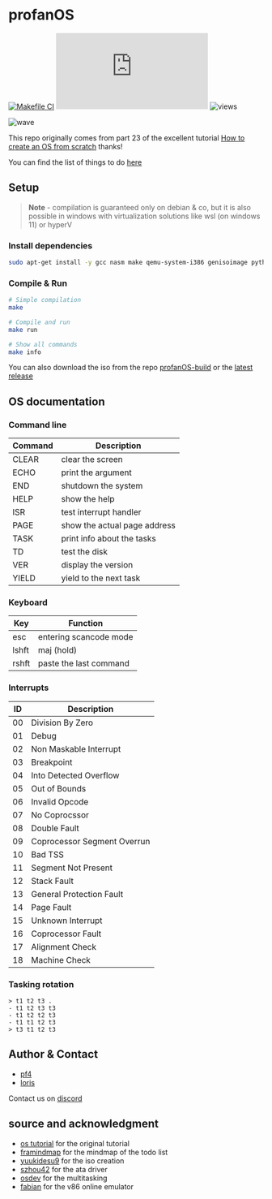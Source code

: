 # profanOS

[![Makefile CI](https://github.com/elydre/profanOS/actions/workflows/makefile.yml/badge.svg)](https://github.com/elydre/profanOS/actions/workflows/makefile.yml)
[![download](https://img.shields.io/github/size/esolangs/profanOS-build/profanOS.iso?label=download%20iso)](https://github.com/elydre/profanOS/releases/tag/latest)
![views](https://komarev.com/ghpvc/?username=profanOS&label=views)

![wave](https://elydre.github.io/img/profan.svg)

This repo originally comes from part 23 of the excellent tutorial [How to create an OS from scratch](https://github.com/cfenollosa/os-tutorial) thanks!

You can find the list of things to do [here](https://framindmap.org/c/maps/1263862/embed)

## Setup

> **Note** -
> compilation is guaranteed only on debian & co, but
> it is also possible in windows with virtualization
> solutions like wsl (on windows 11) or hyperV

### Install dependencies

```bash
sudo apt-get install -y gcc nasm make qemu-system-i386 genisoimage python3
```

### Compile & Run

```bash
# Simple compilation
make

# Compile and run
make run

# Show all commands
make info
```

You can also download the iso from the repo [profanOS-build](https://github.com/esolangs/profanOS-build) or the [latest release](https://github.com/elydre/profanOS/releases/tag/latest)

## OS documentation

### Command line

| Command | Description                  |
|---------|------------------------------|
| CLEAR   | clear the screen             |
| ECHO    | print the argument           |
| END     | shutdown the system          |
| HELP    | show the help                |
| ISR     | test interrupt handler       |
| PAGE    | show the actual page address |
| TASK    | print info about the tasks   |
| TD      | test the disk                |
| VER     | display the version          |
| YIELD   | yield to the next task       |

### Keyboard

| Key   | Function               |
|-------|------------------------|
| esc   | entering scancode mode |
| lshft | maj (hold)             |
| rshft | paste the last command |

### Interrupts

|  ID  | Description                   |
|------|-------------------------------|
|  00  | Division By Zero              |
|  01  | Debug                         |
|  02  | Non Maskable Interrupt        |
|  03  | Breakpoint                    |
|  04  | Into Detected Overflow        |
|  05  | Out of Bounds                 |
|  06  | Invalid Opcode                |
|  07  | No Coprocssor                 |
|  08  | Double Fault                  |
|  09  | Coprocessor Segment Overrun   |
|  10  | Bad TSS                       |
|  11  | Segment Not Present           |
|  12  | Stack Fault                   |
|  13  | General Protection Fault      |
|  14  | Page Fault                    |
|  15  | Unknown Interrupt             |
|  16  | Coprocessor Fault             |
|  17  | Alignment Check               |
|  18  | Machine Check                 |

### Tasking rotation

```
> t1 t2 t3 .
- t1 t2 t3 t3
- t1 t2 t2 t3
- t1 t1 t2 t3
> t3 t1 t2 t3
```

## Author & Contact

* [pf4](https://github.com/elydre)
* [loris](https://github.com/Lorisredstone)

Contact us on [discord](https://pf4.ddns.net/discord)

## source and acknowledgment

* [os tutorial](https://github.com/cfenollosa/os-tutorial) for the original tutorial
* [framindmap](https://framindmap.org) for the mindmap of the todo list
* [yuukidesu9](https://gitlab.com/yuukidesu9/yuuos) for the iso creation
* [szhou42](https://github.com/szhou42/osdev) for the ata driver
* [osdev](https://wiki.osdev.org/Cooperative_Multitasking) for the multitasking
* [fabian](https://github.com/copy/v86) for the v86 online emulator
